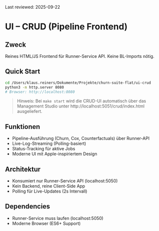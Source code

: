 Last reviewed: 2025-09-22

# UI – CRUD (Pipeline Frontend)

## Zweck
Reines HTML/JS Frontend für Runner-Service API. Keine BL-Imports nötig.

## Quick Start
```bash
cd /Users/klaus.reiners/Dokumente/Projekte/churn-suite-flat/ui-crud
python3 -m http.server 8080
# Browser: http://localhost:8080
```

> Hinweis: Bei `make start` wird die CRUD-UI automatisch über das Management Studio unter http://localhost:5051/crud/index.html ausgeliefert.

## Funktionen
- Pipeline-Ausführung (Churn, Cox, Counterfactuals) über Runner-API
- Live-Log-Streaming (Polling-basiert)  
- Status-Tracking für aktive Jobs
- Moderne UI mit Apple-inspiriertem Design

## Architektur
- Konsumiert nur Runner-Service API (localhost:5050)
- Kein Backend, reine Client-Side App
- Polling für Live-Updates (2s Intervall)

## Dependencies
- Runner-Service muss laufen (localhost:5050)
- Moderne Browser (ES6+ Support)

